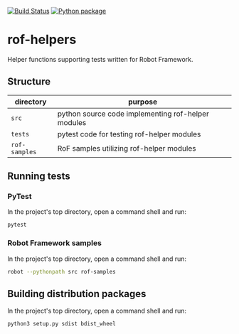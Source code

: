 [![Build Status](https://travis-ci.org/tobse80/rof-helpers.svg?branch=master)](https://travis-ci.org/tobse80/rof-helpers)
[![Python package](https://github.com/tobse80/rof-helpers/workflows/Python%20package/badge.svg)](https://github.com/tobse80/rof-helpers/actions?query=workflow%3A%22Python+package%22)

# rof-helpers

Helper functions supporting tests written for Robot Framework.

## Structure

| directory     | purpose
| --------------| -------
| `src`         | python source code implementing rof-helper modules
| `tests`       | pytest code for testing rof-helper modules
| `rof-samples` | RoF samples utilizing rof-helper modules

## Running tests

### PyTest

In the project's top directory, open a command shell and run:

```sh
pytest
```

### Robot Framework samples

In the project's top directory, open a command shell and run:

```sh
robot --pythonpath src rof-samples
```

## Building distribution packages

In the project's top directory, open a command shell and run:

```sh
python3 setup.py sdist bdist_wheel
```
